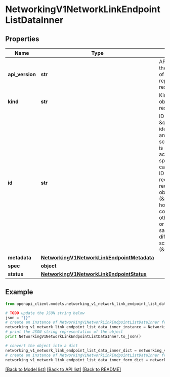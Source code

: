 # NetworkingV1NetworkLinkEndpointListDataInner


## Properties
Name | Type | Description | Notes
------------ | ------------- | ------------- | -------------
**api_version** | **str** | APIVersion defines the schema version of this representation of a resource. | [optional] [readonly] 
**kind** | **str** | Kind defines the object this REST resource represents. | [optional] [readonly] 
**id** | **str** | ID is the \&quot;natural identifier\&quot; for an object within its scope/namespace; it is normally unique across time but not space. That is, you can assume that the ID will not be reclaimed and reused after an object is deleted (\&quot;time\&quot;); however, it may collide with IDs for other object &#x60;kinds&#x60; or objects of the same &#x60;kind&#x60; within a different scope/namespace (\&quot;space\&quot;). | [readonly] 
**metadata** | [**NetworkingV1NetworkLinkEndpointMetadata**](NetworkingV1NetworkLinkEndpointMetadata.md) |  | 
**spec** | **object** |  | 
**status** | [**NetworkingV1NetworkLinkEndpointStatus**](NetworkingV1NetworkLinkEndpointStatus.md) |  | 

## Example

```python
from openapi_client.models.networking_v1_network_link_endpoint_list_data_inner import NetworkingV1NetworkLinkEndpointListDataInner

# TODO update the JSON string below
json = "{}"
# create an instance of NetworkingV1NetworkLinkEndpointListDataInner from a JSON string
networking_v1_network_link_endpoint_list_data_inner_instance = NetworkingV1NetworkLinkEndpointListDataInner.from_json(json)
# print the JSON string representation of the object
print NetworkingV1NetworkLinkEndpointListDataInner.to_json()

# convert the object into a dict
networking_v1_network_link_endpoint_list_data_inner_dict = networking_v1_network_link_endpoint_list_data_inner_instance.to_dict()
# create an instance of NetworkingV1NetworkLinkEndpointListDataInner from a dict
networking_v1_network_link_endpoint_list_data_inner_form_dict = networking_v1_network_link_endpoint_list_data_inner.from_dict(networking_v1_network_link_endpoint_list_data_inner_dict)
```
[[Back to Model list]](../ccloud/README.md#documentation-for-models) [[Back to API list]](../ccloud/README.md#documentation-for-api-endpoints) [[Back to README]](../ccloud/README.md)


